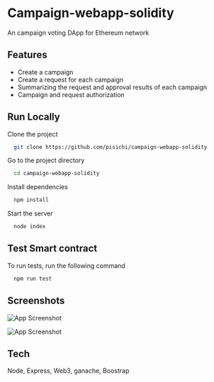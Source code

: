 
# Campaign-webapp-solidity

An campaign voting DApp for Ethereum network


## Features

- Create a campaign
- Create a request for each campaign
- Summarizing the request and approval results of each campaign
- Campaign and request authorization
  
## Run Locally

Clone the project

```bash
  git clone https://github.com/pisichi/campaign-webapp-solidity
```

Go to the project directory

```bash
  cd campaign-webapp-solidity
```

Install dependencies

```bash
  npm install
```

Start the server

```bash
  node index
```

  
## Test Smart contract

To run tests, run the following command

```bash
  npm run test
```

  
## Screenshots

![App Screenshot](https://i.imgur.com/dvzTnXb.png)

![App Screenshot](https://i.imgur.com/U35uRPV.png)
  
## Tech 

Node, Express, Web3, ganache, Boostrap

  
